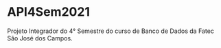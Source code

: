 # API4Sem2021
Projeto Integrador do 4° Semestre do curso de Banco de Dados da Fatec São José dos Campos.
